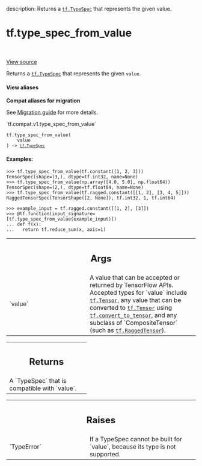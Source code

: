description: Returns a <a href="../tf/TypeSpec.md"><code>tf.TypeSpec</code></a> that represents the given value.

<div itemscope itemtype="http://developers.google.com/ReferenceObject">
<meta itemprop="name" content="tf.type_spec_from_value" />
<meta itemprop="path" content="Stable" />
</div>

# tf.type_spec_from_value

<!-- Insert buttons and diff -->

<table class="tfo-notebook-buttons tfo-api nocontent" align="left">

</table>

<a target="_blank" href="/code/stable/tensorflow/python/framework/type_spec.py">View source</a>



Returns a <a href="../tf/TypeSpec.md"><code>tf.TypeSpec</code></a> that represents the given `value`.

<section class="expandable">
  <h4 class="showalways">View aliases</h4>
  <p>
<b>Compat aliases for migration</b>
<p>See
<a href="https://www.tensorflow.org/guide/migrate">Migration guide</a> for
more details.</p>
<p>`tf.compat.v1.type_spec_from_value`</p>
</p>
</section>

<pre class="devsite-click-to-copy prettyprint lang-py tfo-signature-link">
<code>tf.type_spec_from_value(
    value
) -> <a href="../tf/TypeSpec.md"><code>tf.TypeSpec</code></a>
</code></pre>



<!-- Placeholder for "Used in" -->


#### Examples:


```
>>> tf.type_spec_from_value(tf.constant([1, 2, 3]))
TensorSpec(shape=(3,), dtype=tf.int32, name=None)
>>> tf.type_spec_from_value(np.array([4.0, 5.0], np.float64))
TensorSpec(shape=(2,), dtype=tf.float64, name=None)
>>> tf.type_spec_from_value(tf.ragged.constant([[1, 2], [3, 4, 5]]))
RaggedTensorSpec(TensorShape([2, None]), tf.int32, 1, tf.int64)
```

```
>>> example_input = tf.ragged.constant([[1, 2], [3]])
>>> @tf.function(input_signature=[tf.type_spec_from_value(example_input)])
... def f(x):
...   return tf.reduce_sum(x, axis=1)
```



<!-- Tabular view -->
 <table class="responsive fixed orange">
<colgroup><col width="214px"><col></colgroup>
<tr><th colspan="2"><h2 class="add-link">Args</h2></th></tr>

<tr>
<td>
`value`
</td>
<td>
A value that can be accepted or returned by TensorFlow APIs. Accepted
types for `value` include <a href="../tf/Tensor.md"><code>tf.Tensor</code></a>, any value that can be converted to
<a href="../tf/Tensor.md"><code>tf.Tensor</code></a> using <a href="../tf/convert_to_tensor.md"><code>tf.convert_to_tensor</code></a>, and any subclass of
`CompositeTensor` (such as <a href="../tf/RaggedTensor.md"><code>tf.RaggedTensor</code></a>).
</td>
</tr>
</table>



<!-- Tabular view -->
 <table class="responsive fixed orange">
<colgroup><col width="214px"><col></colgroup>
<tr><th colspan="2"><h2 class="add-link">Returns</h2></th></tr>
<tr class="alt">
<td colspan="2">
A `TypeSpec` that is compatible with `value`.
</td>
</tr>

</table>



<!-- Tabular view -->
 <table class="responsive fixed orange">
<colgroup><col width="214px"><col></colgroup>
<tr><th colspan="2"><h2 class="add-link">Raises</h2></th></tr>

<tr>
<td>
`TypeError`
</td>
<td>
If a TypeSpec cannot be built for `value`, because its type
is not supported.
</td>
</tr>
</table>

